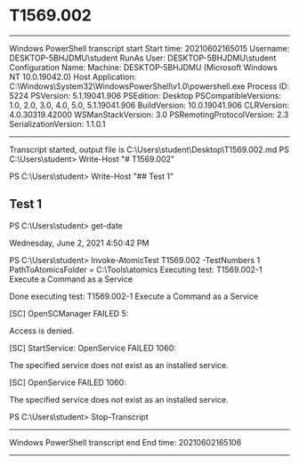 # T1569.002
**********************
Windows PowerShell transcript start
Start time: 20210602165015
Username: DESKTOP-5BHJDMU\student
RunAs User: DESKTOP-5BHJDMU\student
Configuration Name: 
Machine: DESKTOP-5BHJDMU (Microsoft Windows NT 10.0.19042.0)
Host Application: C:\Windows\System32\WindowsPowerShell\v1.0\powershell.exe
Process ID: 5224
PSVersion: 5.1.19041.906
PSEdition: Desktop
PSCompatibleVersions: 1.0, 2.0, 3.0, 4.0, 5.0, 5.1.19041.906
BuildVersion: 10.0.19041.906
CLRVersion: 4.0.30319.42000
WSManStackVersion: 3.0
PSRemotingProtocolVersion: 2.3
SerializationVersion: 1.1.0.1
**********************
Transcript started, output file is C:\Users\student\Desktop\T1569.002.md
PS C:\Users\student> Write-Host "# T1569.002"

PS C:\Users\student> Write-Host "## Test 1"

## Test 1
PS C:\Users\student> get-date

Wednesday, June 2, 2021 4:50:42 PM


PS C:\Users\student> Invoke-AtomicTest T1569.002 -TestNumbers 1
PathToAtomicsFolder = C:\Tools\atomics
Executing test:
T1569.002-1 Execute a Command as a Service

Done executing test:
T1569.002-1 Execute a Command as a Service

[SC] OpenSCManager FAILED 5:

Access is denied.

[SC] StartService: OpenService FAILED 1060:

The specified service does not exist as an installed service.

[SC] OpenService FAILED 1060:

The specified service does not exist as an installed service.

PS C:\Users\student> Stop-Transcript
**********************
Windows PowerShell transcript end
End time: 20210602165106
**********************
